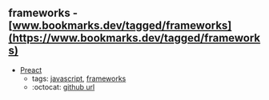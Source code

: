 frameworks - [www.bookmarks.dev/tagged/frameworks](https://www.bookmarks.dev/tagged/frameworks) 
---
* [Preact](https://preactjs.com/)
    * tags: [javascript](../tags/javascript.md), [frameworks](../tags/frameworks.md)
    * :octocat: [github url](https://github.com/developit/preact/)
